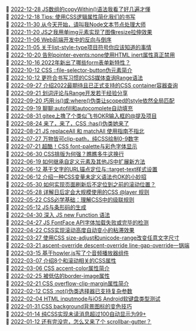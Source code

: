 ##   
🎉  [2022-12-28 JS数组的copyWithin()语法我看了好几遍才懂](https://www.zhangxinxu.com/wordpress/2022/12/js-array-copywithin/)  
🎉  [2022-12-18 Tips: 使用CSS逻辑属性简化我们的书写](https://www.zhangxinxu.com/wordpress/2022/12/css-logic-property-for-write/)  
🎉  [2022-11-30 从今天开始，请叫我Node文本节点处理大师](https://www.zhangxinxu.com/wordpress/2022/11/js-text-node-master/)  
🎉  [2022-11-20 JS之我用单img元素实现了图像resize拉伸效果](https://www.zhangxinxu.com/wordpress/2022/11/js-image-resize/)  
🎉  [2022-11-06 Web前端开发中的反向与倒序](https://www.zhangxinxu.com/wordpress/2022/11/web-direction-reverse-css-dom/)  
🎉  [2022-11-05 关于list-style-type项目符号你应该知道的事情](https://www.zhangxinxu.com/wordpress/2022/11/about-css-list-style-type-item/)  
🎉  [2022-10-20 告别pointer-events:none使用HTML inert属性真正禁用](https://www.zhangxinxu.com/wordpress/2022/10/html-inert-disabled-attribute/)  
🎉  [2022-10-16 2022年新出了哪些form表单新特性？](https://www.zhangxinxu.com/wordpress/2022/10/2022-new-form-property/)  
🎉  [2022-10-12 CSS ::file-selector-button伪元素简介](https://www.zhangxinxu.com/wordpress/2022/10/css-file-selector-button/)  
🎉  [2022-10-12 更符合书写习惯的CSS媒体查询Range语法](https://www.zhangxinxu.com/wordpress/2022/10/css-media-range-syntax/)  
🎉  [2022-09-27 介绍2022最期待且已正式支持的CSS container容器查询](https://www.zhangxinxu.com/wordpress/2022/09/css-container-rule/)  
🎉  [2022-09-21 划词评论与Range开发若干经验分享](https://www.zhangxinxu.com/wordpress/2022/09/js-selection-range/)  
🎉  [2022-09-20 巧用:is()或:where()伪类让scoped的style依然全局匹配](https://www.zhangxinxu.com/wordpress/2022/09/css-is-where-scoped-style/)  
🎉  [2022-09-19 聊聊:autofill和autocomplete自动填充](https://www.zhangxinxu.com/wordpress/2022/09/css-autofill-html-autocomplete-off/)  
🎉  [2022-08-31 gitee上撸了个类似飞书OKR输入框的@提及项目](https://www.zhangxinxu.com/wordpress/2022/08/gitee-feishu-okr-at-mention/)  
🎉  [2022-08-24 来了，来了，CSS :has()伪类她来了](https://www.zhangxinxu.com/wordpress/2022/08/css-has-pseudo-class/)  
🎉  [2022-08-21 JS replaceAll 和 matchAll 使用指南不指北](https://www.zhangxinxu.com/wordpress/2022/08/js-replaceall-matchall/)  
🎉  [2022-07-27 万物皆可clip-path，纯CSS绘制0-9数字](https://www.zhangxinxu.com/wordpress/2022/07/clip-path-css-number/)  
🎉  [2022-07-21 超酷！CSS font-palette与彩色字体显示](https://www.zhangxinxu.com/wordpress/2022/07/css-font-palette/)  
🎉  [2022-06-30 CSS排版为何强？瞧瞧多牛这换行](https://www.zhangxinxu.com/wordpress/2022/06/css-line-break-word-wrap-all/)  
🎉  [2022-06-19 如何继承自定义元素及其他JS中扩展新方法](https://www.zhangxinxu.com/wordpress/2022/06/js-extend-class-custom-elements/)  
🎉  [2022-06-12 基于文字的URL锚点定位与::target-text样式设置](https://www.zhangxinxu.com/wordpress/2022/06/url-anchor-target-text/)  
🎉  [2022-06-12 介绍一种CSS变量未定义语法也OK的小妙招](https://www.zhangxinxu.com/wordpress/2022/06/css-var-optional-empty-trick/)  
🎉  [2022-05-30 如何实现页面刷新后不定位到之前的滚动位置？](https://www.zhangxinxu.com/wordpress/2022/05/history-scrollrestoration/)  
🎉  [2022-05-28 详解日后定会大规模使用的CSS @layer 规则](https://www.zhangxinxu.com/wordpress/2022/05/css-layer-rule/)  
🎉  [2022-05-22 CSS必学基础：理解CSS中的级联规则](https://www.zhangxinxu.com/wordpress/2022/05/deep-in-css-cascade/)  
🎉  [2022-05-12 JS与条形码的生成](https://www.zhangxinxu.com/wordpress/2022/05/js-barcode/)  
🎉  [2022-04-30 深入 JS new Function 语法](https://www.zhangxinxu.com/wordpress/2022/04/js-new-function/)  
🎉  [2022-04-27 JS FontFace API字体加载失败或完毕的检测](https://www.zhangxinxu.com/wordpress/2022/04/js-font-face-load/)  
🎉  [2022-04-22 CSS实现滚动高度自动变小的粘滞效果](https://www.zhangxinxu.com/wordpress/2022/04/css-sticky-size-change/)  
🎉  [2022-03-27 使用CSS size-adjust和unicode-range改变任意文字尺寸](https://www.zhangxinxu.com/wordpress/2022/03/css-size-adjust-font-unicode-range/)  
🎉  [2022-03-21 ascent-override descent-override line-gap-override一锅端](https://www.zhangxinxu.com/wordpress/2022/03/css-ascent-override-descent/)  
🎉  [2022-03-15 基于howler.js写了个音频播放器组件](https://www.zhangxinxu.com/wordpress/2022/03/howler-js-audio-player/)  
🎉  [2022-03-07 介绍8个和滚动相关的CSS属性](https://www.zhangxinxu.com/wordpress/2022/03/10-css-scroll-scrollbar/)  
🎉  [2022-03-06 CSS accent-color属性简介](https://www.zhangxinxu.com/wordpress/2022/03/css-accent-color/)  
🎉  [2022-02-25 被低估的border-image属性](https://www.zhangxinxu.com/wordpress/2022/02/css-border-image-tap-highlight/)  
🎉  [2022-02-21 CSS overflow-clip-margin属性简介](https://www.zhangxinxu.com/wordpress/2022/02/css-overflow-clip-margin/)  
🎉  [2022-02-12 CSS :not()伪类选择器已支持复杂参数](https://www.zhangxinxu.com/wordpress/2022/02/css-not-pseudo-class-list-argument/)  
🎉  [2022-02-04 HTML inputmode与iOS Android软键盘类型测试](https://www.zhangxinxu.com/wordpress/2022/02/html-inputmode-keyboard/)  
🎉  [2022-01-31 CSS background背景图标的变色技巧](https://www.zhangxinxu.com/wordpress/2022/01/css-background-image-color/)  
🎉  [2022-01-14 纯CSS实现未读消息超过100自动显示为99+](https://www.zhangxinxu.com/wordpress/2022/01/css-show-diff-content-according-var/)  
🎉  [2022-01-12 还有完没完，怎么又来了个 scrollbar-gutter？](https://www.zhangxinxu.com/wordpress/2022/01/css-scrollbar-gutter/)  

